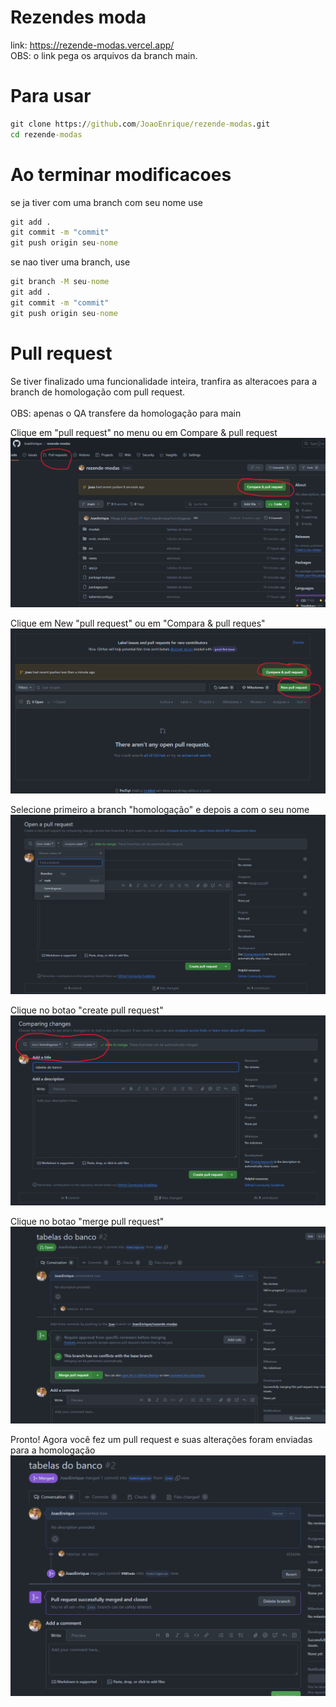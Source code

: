 # Rezendes moda
link: https://rezende-modas.vercel.app/ <br>
OBS: o link pega os arquivos da branch main.

# Para usar

```cmd
git clone https://github.com/JoaoEnrique/rezende-modas.git
cd rezende-modas
```


# Ao terminar modificacoes

se ja tiver com uma branch com seu nome use 
```cmd
git add .
git commit -m "commit"
git push origin seu-nome
```

se nao tiver uma branch, use
```cmd
git branch -M seu-nome
git add .
git commit -m "commit"
git push origin seu-nome
```

# Pull request
Se tiver finalizado uma funcionalidade inteira, tranfira as alteracoes para a branch de homologação com pull request.<br><br>
OBS: apenas o QA transfere da homologação para main

Clique em "pull request" no menu ou em Compare & pull request
![alt text](readme-images/image.png)

Clique em New "pull request" ou em "Compara & pull reques"
![alt text](readme-images/image-1.png)

Selecione primeiro a branch "homologação" e depois a com o seu nome
![alt text](readme-images/image-2.png)

Clique no botao "create pull request"
![alt text](readme-images/image-3.png)

Clique no botao "merge pull request"
![alt text](readme-images/image-4.png)

Pronto! Agora você fez um pull request e suas alterações foram enviadas para a homologação
![alt text](readme-images/image-5.png)